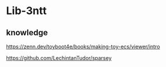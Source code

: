 # Lib-3ntt

## knowledge

<https://zenn.dev/toyboot4e/books/making-toy-ecs/viewer/intro>

<https://github.com/LechintanTudor/sparsey>
